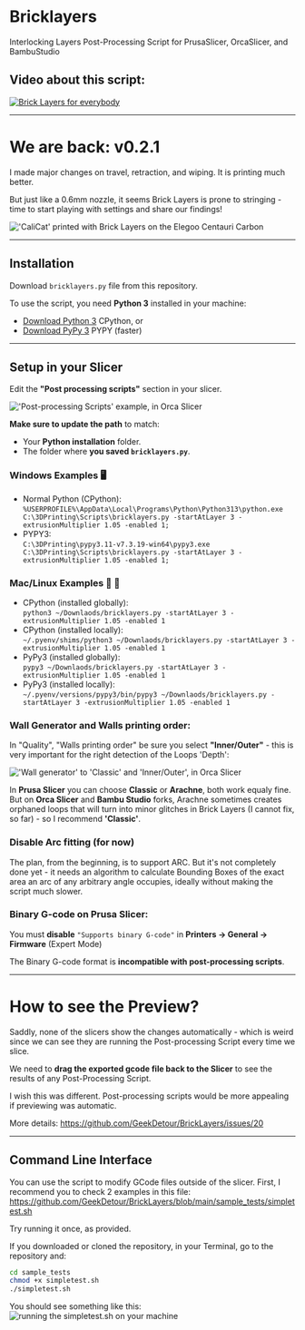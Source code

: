 # Bricklayers
Interlocking Layers Post-Processing Script for PrusaSlicer, OrcaSlicer, and BambuStudio

## Video about this script:
[![Brick Layers for everybody](https://img.youtube.com/vi/qqJOa46OTTs/maxresdefault.jpg)](https://www.youtube.com/watch?v=qqJOa46OTTs)

---
# We are back: v0.2.1

I made major changes on travel, retraction, and wiping. It is printing much better. 

But just like a 0.6mm nozzle, it seems Brick Layers is prone to stringing - time to start playing with settings and share our findings!

!['CaliCat' printed with Brick Layers on the Elegoo Centauri Carbon](docs/img/v0.2.1.jpg)

---

## Installation

Download `bricklayers.py` file from this repository.

To use the script, you need **Python 3** installed in your machine:
- [Download Python 3](https://www.python.org/downloads/) CPython, or
- [Download PyPy 3](https://pypy.org/download.html) PYPY (faster)

---

## Setup in your Slicer
Edit the **"Post processing scripts"** section in your slicer.

!['Post-processing Scripts' example, in Orca Slicer](docs/img/postprocessingscripts_orca.png)

**Make sure to update the path** to match:
- Your **Python installation** folder.
- The folder where **you saved `bricklayers.py`**.

### **Windows Examples 🖥️**
- Normal Python (CPython):<br>
```%USERPROFILE%\AppData\Local\Programs\Python\Python313\python.exe C:\3DPrinting\Scripts\bricklayers.py -startAtLayer 3 -extrusionMultiplier 1.05 -enabled 1;```
- PYPY3:<br>
```C:\3DPrinting\pypy3.11-v7.3.19-win64\pypy3.exe C:\3DPrinting\Scripts\bricklayers.py -startAtLayer 3 -extrusionMultiplier 1.05 -enabled 1;```

### **Mac/Linux Examples 🍏 🐧**
- CPython (installed globally):<br>
```python3 ~/Downlaods/bricklayers.py -startAtLayer 3 -extrusionMultiplier 1.05 -enabled 1```
- CPython (installed locally):<br>
```~/.pyenv/shims/python3 ~/Downlaods/bricklayers.py -startAtLayer 3 -extrusionMultiplier 1.05 -enabled 1```
- PyPy3 (installed globally):<br>
```pypy3 ~/Downlaods/bricklayers.py -startAtLayer 3 -extrusionMultiplier 1.05 -enabled 1```
- PyPy3 (installed locally):<br>
```~/.pyenv/versions/pypy3/bin/pypy3 ~/Downlaods/bricklayers.py -startAtLayer 3 -extrusionMultiplier 1.05 -enabled 1```

### **Wall Generator** and **Walls printing order**:
In "Quality", "Walls printing order" be sure you select **"Inner/Outer"** - this is very important for the right detection of the Loops 'Depth':

!['Wall generator' to 'Classic' and 'Inner/Outer', in Orca Slicer](docs/img/wallorder_orca.png)

In **Prusa Slicer** you can choose **Classic** or **Arachne**, both work equaly fine. 
But on **Orca Slicer** and **Bambu Studio** forks, Arachne sometimes creates orphaned loops that will turn into minor glitches in Brick Layers (I cannot fix, so far) - so I recommend **'Classic'**.

### **Disable Arc fitting** (for now)
The plan, from the beginning, is to support ARC. But it's not completely done yet - it needs an algorithm to calculate Bounding Boxes of the exact area an arc of any arbitrary angle occupies, ideally without making the script much slower.

### **Binary G-code** on Prusa Slicer:
You must **disable** `"Supports binary G-code"` in **Printers → General → Firmware** (Expert Mode)

The Binary G-code format is **incompatible with post-processing scripts**.

---

# How to see the Preview?

Saddly, none of the slicers show the changes automatically - which is weird since we can see they are running the Post-processing Script every time we slice.

We need to **drag the exported gcode file back to the Slicer** to see the results of any Post-Processing Script.

I wish this was different. Post-processing scripts would be more appealing if previewing was automatic.

More details: https://github.com/GeekDetour/BrickLayers/issues/20

---

## Command Line Interface
You can use the script to modify GCode files outside of the slicer.
First, I recommend you to check 2 examples in this file:
https://github.com/GeekDetour/BrickLayers/blob/main/sample_tests/simpletest.sh

Try running it once, as provided.

If you downloaded or cloned the repository, in your Terminal, go to the repository and:
```sh
cd sample_tests
chmod +x simpletest.sh
./simpletest.sh
```

You should see something like this:
![running the simpletest.sh on your machine](docs/img/cli_simpletest.png)



